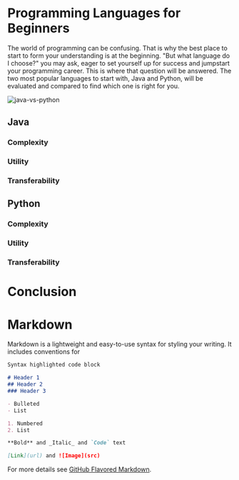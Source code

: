 
# Programming Languages for Beginners
The world of programming can be confusing. That is why the best place to start to form your understanding is at the beginning. "But what language do I choose?" you may ask, eager to set yourself up for success and jumpstart your programming career. This is where that question will be answered. The two most popular languages to start with, Java and Python, will be evaluated and compared to find which one is right for you.

![java-vs-python](https://user-images.githubusercontent.com/46731576/101271299-88ee1c80-3736-11eb-9f87-0f1c81763bef.png)


## Java

### Complexity

### Utility

### Transferability

## Python

### Complexity

### Utility

### Transferability

# Conclusion



# Markdown

Markdown is a lightweight and easy-to-use syntax for styling your writing. It includes conventions for

```markdown
Syntax highlighted code block

# Header 1
## Header 2
### Header 3

- Bulleted
- List

1. Numbered
2. List

**Bold** and _Italic_ and `Code` text

[Link](url) and ![Image](src)
```

For more details see [GitHub Flavored Markdown](https://guides.github.com/features/mastering-markdown/).

